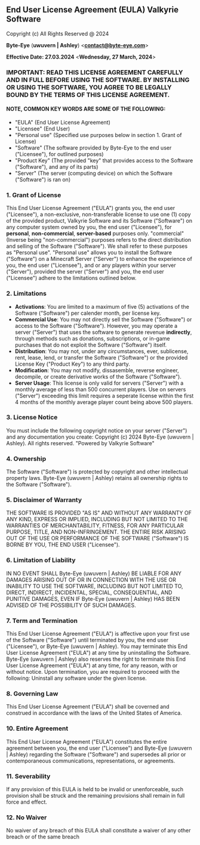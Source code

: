 ## End User License Agreement (EULA) Valkyrie Software

Copyright (c) All Rights Reserved @ 2024

**Byte-Eye** (**uwuvern | Ashley**) <**contact@byte-eye.com**> 

**Effective Date: 27.03.2024** <**Wednesday, 27 March, 2024**>

### IMPORTANT: READ THIS LICENSE AGREEMENT CAREFULLY AND IN FULL BEFORE USING THE SOFTWARE. BY INSTALLING OR USING THE SOFTWARE, YOU AGREE TO BE LEGALLY BOUND BY THE TERMS OF THIS LICENSE AGREEMENT.

#### NOTE, COMMON KEY WORDS ARE SOME OF THE FOLLOWING:
- "EULA"         (End User License Agreement)
- "Licensee"     (End User)
- "Personal use" (Specified use purposes below in section 1. Grant of License)
- "Software"     (The software provided by Byte-Eye to the end user ("Licensee"), for outlined purposes)
- "Product Key"  (The provided "key" that provides access to the Software ("Software"), and any of its parts)
- "Server"       (The server (computing device) on which the Software ("Software") is ran on)

### 1. Grant of License
This End User License Agreement ("EULA") grants you, the end user ("Licensee"), a non-exclusive, non-transferable license to use one (1) copy of the provided product, Valkyrie Software and its Software ("Software") on any computer system owned by you, the end user ("Licensee"), for **personal**, **non-commercial**, **server-based** purposes only. "commercial" (Inverse being "non-commercial") purposes refers to the direct distribution and selling of the Software ("Software"). We shall refer to these purposes as "Personal use". "Personal use" allows you to install the Software ("Software") on a Minecraft Server ("Server") to enhance the experience of you, the end user ("Licensee"), and or any players within your server ("Server"), provided the server ("Server") and you, the end user ("Licensee") adhere to the limitations outlined below.

### 2. Limitations
* **Activations**: You are limited to a maximum of five (5) activations of the Software ("Software") per calender month, per license key.
* **Commercial Use**: You may not directly sell the Software ("Software") or access to the Software ("Software"). However, you may operate a server ("Server") that uses the software to generate revenue **indirectly**, through methods such as donations, subscriptions, or in-game purchases that do not exploit the Software ("Software") itself.
* **Distribution**: You may not, under any circumstances, ever, sublicense, rent, lease, lend, or transfer the Software ("Software") or the provided License Key ("Product Key") to any third party.
* **Modification**: You may not modify, dissasemble, reverse engineer, decompile, or create derivative works of the Software ("Software").
* **Server Usage**: This license is only valid for servers ("Server") with a monthly average of less than 500 concurrent players. Use on servers ("Server") exceeding this limit requires a seperate license within the first 4 months of the monthly average player count being above 500 players.

### 3. License Notice
You must include the following copyright notice on your server ("Server") and any documentation you create:
  Copyright (c) 2024 Byte-Eye (uwuvern | Ashley). All rights reserved. "Powered by Valkyrie Software"

### 4. Ownership
The Software ("Software") is protected by copyright and other intellectual property laws. Byte-Eye (uwuvern | Ashley) retains all ownership rights to the Software ("Software").

### 5. Disclaimer of Warranty
THE SOFTWARE IS PROVIDED "AS IS" AND WITHOUT ANY WARRANTY OF ANY KIND, EXPRESS OR IMPLIED, INCLUDING BUT NOT LIMITED TO THE WARRANTIES OF MERCHANTABILITY, FITNESS, FOR ANY PARTICULAR PURPOSE, TITLE, AND NON-INFRINGEMENT. THE ENTIRE RISK ARISING OUT OF THE USE OR PERFORMANCE OF THE SOFTWARE ("Software") IS BORNE BY YOU, THE END USER ("Licensee").

### 6. Limitation of Liability
IN NO EVENT SHALL Byte-Eye (uwuvern | Ashley) BE LIABLE FOR ANY DAMAGES ARISING OUT OF OR IN CONNECTION WITH THE USE OR INABILITY TO USE THE SOFTWARE, INCLUDING BUT NOT LIMITED TO, DIRECT, INDIRECT, INCIDENTAL, SPECIAL, CONSEQUENTIAL, AND PUNITIVE DAMAGES, EVEN IF Byte-Eye (uwuvern | Ashley) HAS BEEN ADVISED OF THE POSSIBILITY OF SUCH DAMAGES.

### 7. Term and Termination
This End User License Agreement ("EULA") is affective upon your first use of the Software ("Software") until terminated by you, the end user ("Licensee"), or Byte-Eye (uwuvern | Ashley). You may terminate this End User License Agreement ("EULA") at any time by uninstalling the Software. Byte-Eye (uwuvern | Ashley) also reserves the right to terminate this End User License Agreement ("EULA") at any time, for any reason, with or without notice. Upon termination, you are required to proceed with the following: Uninstall any software under the given license.

### 8. Governing Law
This End User License Agreement ("EULA") shall be coverned and construed in accordance with the laws of the United States of America.

### 10. Entire Agreement
This End User License Agreement ("EULA") constitutes the entire agreement between you, the end user ("Licensee") and Byte-Eye (uwuvern | Ashley) regarding the Software ("Software") and supersedes all prior or contemporaneous communications, representations, or agreements.

### 11. Severability
If any provision of this EULA is held to be invalid or unenforceable, such provision shall be struck and the remaining provisions shall remain in full force and effect.

### 12. No Waiver
No waiver of any breach of this EULA shall constitute a waiver of any other breach or of the same breach


